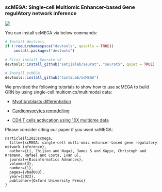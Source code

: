 ### scMEGA: Single-cell Multiomic Enhancer-based Gene regulAtory network inference

![](https://costalab.github.io/scMEGA/reference/figures/schematic.png)


You can install scMEGA via below commands:
```R
# Install devtools
if (!requireNamespace("devtools", quietly = TRUE))
    install.packages("devtools")
    
# First install Seurate v5
devtools::install_github("satijalab/seurat", "seurat5", quiet = TRUE)  
    
# Install scMEGA
devtools::install_github("CostaLab/scMEGA")
```

We provided the following tutorials to show how to use scMEGA to build GRN by using single-cell multiomics/multimodal data:

* [Myofibroblasts differentiation](https://costalab.github.io/scMEGA/articles/myofibroblast-GRN.html)

* [Cardiomyocytes remodelling](https://costalab.github.io/scMEGA/articles/cardiomyocyte-GRN.html)

* [CD4 T cells activcation using 10X multiome data](https://costalab.github.io/scMEGA/articles/pbmc_10x_multiome.html)

Please consider citing our paper if you used scMEGA:
```
@article{li2023scmega,
  title={scMEGA: single-cell multi-omic enhancer-based gene regulatory network inference},
  author={Li, Zhijian and Nagai, James S and Kuppe, Christoph and Kramann, Rafael and Costa, Ivan G},
  journal={Bioinformatics Advances},
  volume={3},
  number={1},
  pages={vbad003},
  year={2023},
  publisher={Oxford University Press}
}
```

